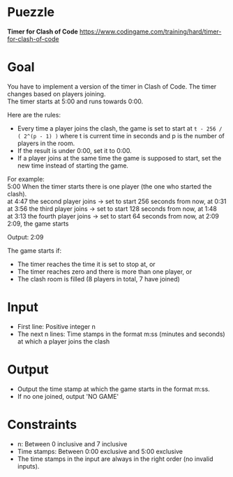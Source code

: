 # Puezzle
**Timer for Clash of Code** https://www.codingame.com/training/hard/timer-for-clash-of-code

# Goal
You have to implement a version of the timer in Clash of Code. The timer changes based on players joining.  
The timer starts at 5:00 and runs towards 0:00.

Here are the rules:
* Every time a player joins the clash, the game is set to start at ```t - 256 / ( 2^(p - 1) )``` where t is current time in seconds and p is the number of players in the room.
* If the result is under 0:00, set it to 0:00.
* If a player joins at the same time the game is supposed to start, set the new time instead of starting the game.

For example:  
5:00 When the timer starts there is one player (the one who started the clash).  
at 4:47 the second player joins -> set to start 256 seconds from now, at 0:31  
at 3:56 the third player joins -> set to start 128 seconds from now, at 1:48  
at 3:13 the fourth player joins -> set to start 64 seconds from now, at 2:09  
2:09, the game starts  

Output: 2:09

The game starts if:
* The timer reaches the time it is set to stop at, or
* The timer reaches zero and there is more than one player, or
* The clash room is filled (8 players in total, 7 have joined)

# Input
* First line: Positive integer n
* The next n lines: Time stamps in the format m:ss (minutes and seconds) at which a player joins the clash

# Output
* Output the time stamp at which the game starts in the format m:ss.
* If no one joined, output 'NO GAME'

# Constraints
* n: Between 0 inclusive and 7 inclusive
* Time stamps: Between 0:00 exclusive and 5:00 exclusive
* The time stamps in the input are always in the right order (no invalid inputs).
